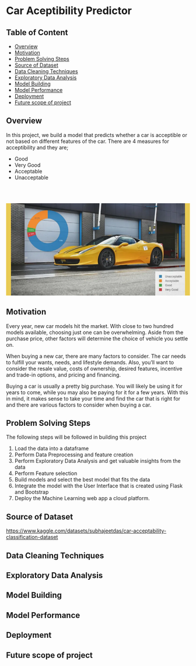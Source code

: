 # Car Aceptibility Predictor

## Table of Content
* [Overview](#overview)
* [Motivation](#motivation)
* [Problem Solving Steps](#problem-solving-steps)
* [Source of Dataset](#source-of-dataset)
* [Data Cleaning Techniques](#data-cleaning-techniques)
* [Exploratory Data Analysis](#exploratory-data-analysis)
* [Model Building](#model-building)
* [Model Performance](#model-performance)
* [Deployment](#deployment)
* [Future scope of project](#future-scope-of-project)

## Overview

In this project, we build a model that predicts whether a car is acceptible or not based on different features of the car. There are 4 measures for acceptibility and they are; 
* Good
* Very Good
* Acceptable
* Unacceptable

</br></br>

<div align="center">
  <img src="img/accept_car.jpg">
</div>

## Motivation

Every year, new car models hit the market. With close to two hundred models available, choosing just one can be overwhelming. Aside from the purchase price, other factors will determine the choice of vehicle you settle on.

When buying a new car, there are many factors to consider. The car needs to fulfill your wants, needs, and lifestyle demands. Also, you’ll want to consider the resale value, costs of ownership, desired features, incentive and trade-in options, and pricing and financing.

Buying a car is usually a pretty big purchase. You will likely be using it for years to come, while you may also be paying for it for a few years. With this in mind, it makes sense to take your time and find the car that is right for and there are various factors to consider when buying a car.

## Problem Solving Steps

The following steps will be followed in building this project
1. Load the data into a dataframe
2. Perform Data Preprocessing and feature creation
3. Perform Exploratory Data Analysis and get valuable insights from the data
4. Perform Feature selection
5. Build models and select the best model that fits the data
6. Integrate the model with the User Interface that is created using Flask and Bootstrap
7. Deploy the Machine Learning web app a cloud platform.


## Source of Dataset

https://www.kaggle.com/datasets/subhajeetdas/car-acceptability-classification-dataset

## Data Cleaning Techniques

## Exploratory Data Analysis

## Model Building

## Model Performance

## Deployment

## Future scope of project
